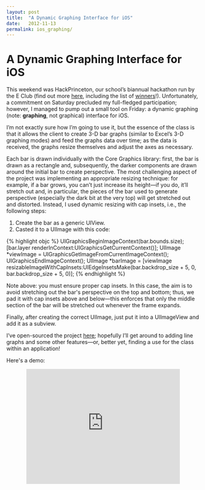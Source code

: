 ```yaml
---
layout: post
title:  "A Dynamic Graphing Interface for iOS"
date:   2012-11-13
permalink: ios_graphing/
---
```


# A Dynamic Graphing Interface for iOS

This weekend was HackPrinceton, our school’s biannual hackathon run by the E Club (find out more [here](http://hackprinceton.com "HackPrinceton"), including the list of [winners](http://hackprinceton.com/results/ "HackPrinceton results")!). Unfortunately, a commitment on Saturday precluded my full-fledged participation; however, I managed to pump out a small tool on Friday: a dynamic graphing (note: **graphing**, not graphical) interface for iOS.

I’m not exactly sure how I’m going to use it, but the essence of the class is that it allows the client to create 3-D bar graphs (similar to Excel’s 3-D graphing modes) and feed the graphs data over time; as the data is received, the graphs resize themselves and adjust the axes as necessary.

Each bar is drawn individually with the Core Graphics library: first, the bar is drawn as a rectangle and, subsequently, the darker components are drawn around the initial bar to create perspective. The most challenging aspect of the project was implementing an appropriate resizing technique: for example, if a bar grows, you can’t just increase its height—if you do, it’ll stretch out and, in particular, the pieces of the bar used to generate perspective (especially the dark bit at the very top) will get stretched out and distorted. Instead, I used dynamic resizing with cap insets, i.e., the following steps:

1.  Create the bar as a generic UIView.
2.  Casted it to a UIImage with this code:


{% highlight objc %}
UIGraphicsBeginImageContext(bar.bounds.size);
[bar.layer renderInContext:UIGraphicsGetCurrentContext()];
UIImage *viewImage = UIGraphicsGetImageFromCurrentImageContext();
UIGraphicsEndImageContext();
UIImage *barImage = [viewImage resizableImageWithCapInsets:UIEdgeInsetsMake(bar.backdrop_size + 5, 0, bar.backdrop_size + 5, 0)];
{% endhighlight %}

Note above: you must ensure proper cap insets. In this case, the aim is to avoid stretching out the bar's perspective on the top and bottom; thus, we pad it with cap insets above and below—this enforces that only the middle section of the bar will be stretched out whenever the frame expands.

Finally, after creating the correct UIImage, just put it into a UIImageView and add it as a subview.

I’ve open-sourced the project [here](https://github.com/crm416/iOS-Elements "My Github"); hopefully I’ll get around to adding line graphs and some other features—or, better yet, finding a use for the class within an application!

Here's a demo:

<center><iframe width="400" height="300" src="http://www.youtube.com/embed/BG7eRU9of4Y?wmode=transparent&autohide=1&egm=0&hd=1&iv_load_policy=3&modestbranding=1&rel=0&showinfo=0&showsearch=0" frameborder="0" allowfullscreen></iframe></center>
